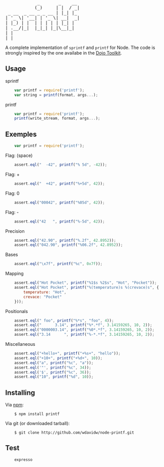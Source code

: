 
<pre>
            _       _    __ 
           (_)     | |  / _|
 _ __  _ __ _ _ __ | |_| |_ 
| '_ \| '__| | '_ \| __|  _|
| |_) | |  | | | | | |_| |  
| .__/|_|  |_|_| |_|\__|_|  
| |                         
|_| 
</pre>

A complete implementation of `sprintf` and `printf` for Node. The code is 
strongly inspired by the one availabe in the [Dojo Toolkit][dojo].

Usage
-----

sprintf

``` javascript
	var printf = require('printf');
	var string = printf(format, args...);
```

printf

``` javascript
	var printf = require('printf');
	printf(write_stream, format, args...);
```

Exemples
--------

``` javascript
	var printf = require('printf');
```
	
Flag: (space)

``` javascript
	assert.eql("  -42", printf("% 5d", -42));
```

Flag: +

``` javascript
	assert.eql("  +42", printf("%+5d", 42));
```

Flag: 0

``` javascript
	assert.eql("00042", printf("%05d", 42));
```

Flag: -

``` javascript
	assert.eql("42   ", printf("%-5d", 42));
```

Precision

``` javascript
	assert.eql("42.90", printf("%.2f", 42.8952));
	assert.eql("042.90", printf("%06.2f", 42.8952));
```

Bases

``` javascript
	assert.eql("\x7f", printf("%c", 0x7f));
```

Mapping

``` javascript
	assert.eql("Hot Pocket", printf("%1$s %2$s", "Hot", "Pocket"));
	assert.eql("Hot Pocket", printf("%(temperature)s %(crevace)s", {
		temperature: "Hot",
		crevace: "Pocket"
	}));
```

Positionals

``` javascript
	assert.eql(" foo", printf("%*s", "foo", 4));
	assert.eql("      3.14", printf("%*.*f", 3.14159265, 10, 2));
	assert.eql("0000003.14", printf("%0*.*f", 3.14159265, 10, 2));
	assert.eql("3.14      ", printf("%-*.*f", 3.14159265, 10, 2));
```

Miscellaneous

``` javascript
    assert.eql("+hello+", printf("+%s+", "hello"));
	assert.eql("+10+", printf("+%d+", 10));
	assert.eql("a", printf("%c", "a"));
	assert.eql('"', printf("%c", 34));
	assert.eql('$', printf("%c", 36));
	assert.eql("10", printf("%d", 10));
```

Installing
----------

Via [npm](http://github.com/isaacs/npm):

```
    $ npm install printf
```

Via git (or downloaded tarball):

```
    $ git clone http://github.com/wdavidw/node-printf.git
```

Test
----

```
	expresso
```


[dojo]: http://www.dojotoolkit.org  "The Dojo Toolkit"

